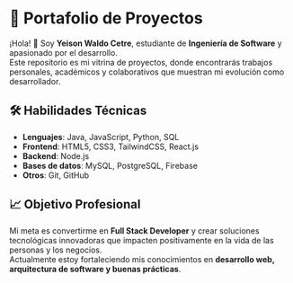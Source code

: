 # 🚀 Portafolio de Proyectos

¡Hola! 👋 Soy **Yeison Waldo Cetre**, estudiante de **Ingeniería de Software** y apasionado por el desarrollo.  
Este repositorio es mi vitrina de proyectos, donde encontrarás trabajos personales, académicos y colaborativos que muestran mi evolución como desarrollador.

## 🛠️ Habilidades Técnicas

- **Lenguajes**: Java, JavaScript, Python, SQL
- **Frontend**: HTML5, CSS3, TailwindCSS, React.js
- **Backend**: Node.js
- **Bases de datos**: MySQL, PostgreSQL, Firebase
- **Otros**: Git, GitHub

## 📈 Objetivo Profesional

Mi meta es convertirme en **Full Stack Developer** y crear soluciones tecnológicas innovadoras que impacten positivamente en la vida de las personas y los negocios.  
Actualmente estoy fortaleciendo mis conocimientos en **desarrollo web, arquitectura de software y buenas prácticas**.
